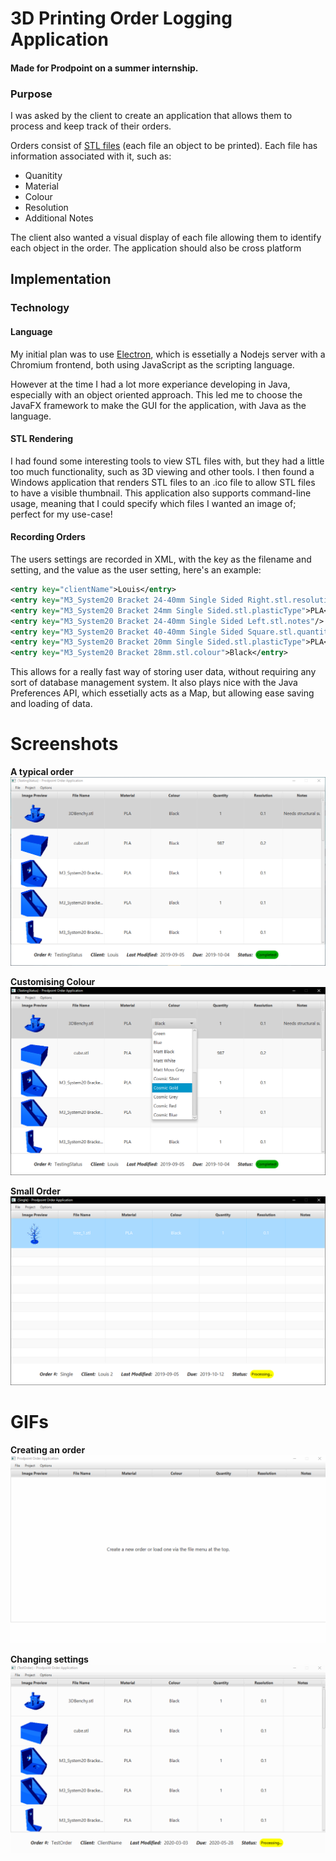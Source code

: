 # 3D Printing Order Logging Application

#### Made for Prodpoint on a summer internship.

### Purpose
I was asked by the client to create an application that allows them to process and keep track of their orders.

Orders consist of [STL files](https://en.wikipedia.org/wiki/STL_(file_format)) (each file an object to be printed). Each file has information associated with it, such as:

* Quanitity
* Material
* Colour
* Resolution
* Additional Notes
  
The client also wanted a visual display of each file allowing them to identify each object in the order.
The application should also be cross platform

## Implementation
### Technology
#### Language
My initial plan was to use [Electron](https://www.electronjs.org/), which is essetially a Nodejs server with a Chromium frontend, both using JavaScript as the scripting language. 

However at the time I had a lot more experiance developing in Java, especially with an object oriented approach.
This led me to choose the JavaFX framework to make the GUI for the application, with Java as the language.

#### STL Rendering
I had found some interesting tools to view STL files with, but they had a little too much functionality, such as 3D viewing and other tools. 
I then found a Windows application that renders STL files to an .ico file to allow STL files to have a visible thumbnail. 
This application also supports command-line usage, meaning that I could specify which files I wanted an image of; perfect for my use-case!

#### Recording Orders
The users settings are recorded in XML, with the key as the filename and setting, and the value as the user setting, here's an example:
```xml
<entry key="clientName">Louis</entry>
<entry key="M3_System20 Bracket 24-40mm Single Sided Right.stl.resolution">0.1</entry>
<entry key="M3_System20 Bracket 24mm Single Sided.stl.plasticType">PLA</entry>
<entry key="M3_System20 Bracket 24-40mm Single Sided Left.stl.notes"/>
<entry key="M3_System20 Bracket 40-40mm Single Sided Square.stl.quantity">1</entry>
<entry key="M3_System20 Bracket 20mm Single Sided.stl.plasticType">PLA</entry>
<entry key="M3_System20 Bracket 28mm.stl.colour">Black</entry>
```

This allows for a really fast way of storing user data, without requiring any sort of database management system.
It also plays nice with the Java Preferences API, which essetially acts as a Map, but allowing ease saving and loading of data.

# Screenshots
**A typical order**
![typical order](/img/main.png)

**Customising Colour**
![changing colour](/img/colours.png)

**Small Order**
![changing colour](/img/single.png)

# GIFs

**Creating an order**
![creating order](/img/create-order.gif)

**Changing settings**
![changing settings](/img/change-settings.gif)